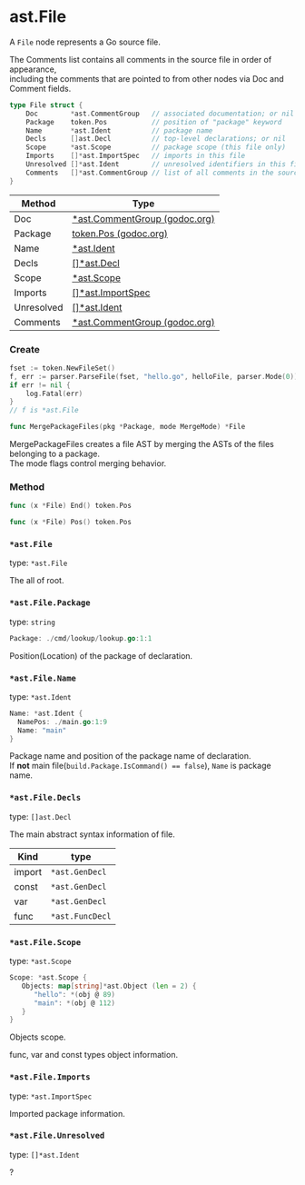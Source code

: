 ast.File
========

A `File` node represents a Go source file.

The Comments list contains all comments in the source file in order of appearance,  
including the comments that are pointed to from other nodes via Doc and Comment fields.

```go
type File struct {
	Doc        *ast.CommentGroup   // associated documentation; or nil
	Package    token.Pos           // position of "package" keyword
	Name       *ast.Ident          // package name
	Decls      []ast.Decl          // top-level declarations; or nil
	Scope      *ast.Scope          // package scope (this file only)
	Imports    []*ast.ImportSpec   // imports in this file
	Unresolved []*ast.Ident        // unresolved identifiers in this file
	Comments   []*ast.CommentGroup // list of all comments in the source file
}
```

| Method     | Type                                                                   |
|------------|------------------------------------------------------------------------|
| Doc        | [*ast.CommentGroup (godoc.org)](https://godoc.org/go/ast#CommentGroup) |
| Package    | [token.Pos (godoc.org)](https://godoc.org/go/token#Pos)                |
| Name       | [*ast.Ident](./Ident.md)                                               |
| Decls      | [[]*ast.Decl](./Decl.md)                                               |
| Scope      | [*ast.Scope](./Scope.md)                                               |
| Imports    | [[]*ast.ImportSpec](./ImportSpec.md)                                   |
| Unresolved | [[]*ast.Ident](./Ident.md)                                             |
| Comments   | [*ast.CommentGroup (godoc.org)](https://godoc.org/go/ast#CommentGroup) |

### Create

```go
fset := token.NewFileSet()
f, err := parser.ParseFile(fset, "hello.go", helloFile, parser.Mode(0))
if err != nil {
	log.Fatal(err)
}
// f is *ast.File
```

```go
func MergePackageFiles(pkg *Package, mode MergeMode) *File
```

MergePackageFiles creates a file AST by merging the ASTs of the files belonging to a package.  
The mode flags control merging behavior.

### Method

```go
func (x *File) End() token.Pos
```

```go
func (x *File) Pos() token.Pos
```

### `*ast.File`

type: `*ast.File`

The all of root.

### `*ast.File.Package`

type: `string`

```go
Package: ./cmd/lookup/lookup.go:1:1
```

Position(Location) of the package of declaration.

### `*ast.File.Name`

type: `*ast.Ident`

```go
Name: *ast.Ident {
  NamePos: ./main.go:1:9
  Name: "main"
}
```

Package name and position of the package name of declaration.  
If **not** main file(`build.Package.IsCommand() == false`), `Name` is package name.

### `*ast.File.Decls`

type: `[]ast.Decl`

The main abstract syntax information of file.

| Kind   | type            |
|--------|-----------------|
| import | `*ast.GenDecl`  |
| const  | `*ast.GenDecl`  |
| var    | `*ast.GenDecl`  |
| func   | `*ast.FuncDecl` |

### `*ast.File.Scope`

type: `*ast.Scope`

```go
Scope: *ast.Scope {
   Objects: map[string]*ast.Object (len = 2) {
      "hello": *(obj @ 89)
      "main": *(obj @ 112)
   }
}
```

Objects scope.

func, var and const types object information.

### `*ast.File.Imports`

type: `*ast.ImportSpec`

Imported package information.

### `*ast.File.Unresolved`

type: `[]*ast.Ident`

?
